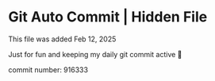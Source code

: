 # Git Auto Commit | Hidden File

This file was added Feb 12, 2025

Just for fun and keeping my daily git commit active 🤪

commit number: 916333
